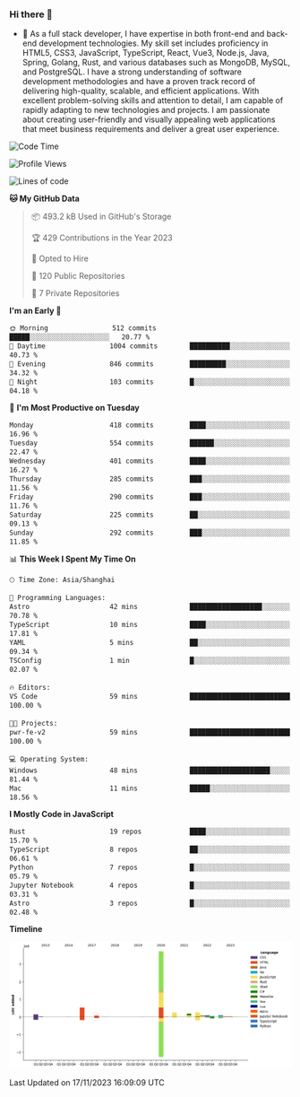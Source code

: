 ### Hi there 👋

- 🌱 As a full stack developer, I have expertise in both front-end and back-end development technologies. My skill set includes proficiency in HTML5, CSS3, JavaScript, TypeScript, React, Vue3, Node.js, Java, Spring, Golang, Rust, and various databases such as MongoDB, MySQL, and PostgreSQL. I have a strong understanding of software development methodologies and have a proven track record of delivering high-quality, scalable, and efficient applications. With excellent problem-solving skills and attention to detail, I am capable of rapidly adapting to new technologies and projects. I am passionate about creating user-friendly and visually appealing web applications that meet business requirements and deliver a great user experience.

<!--START_SECTION:waka-->
![Code Time](http://img.shields.io/badge/Code%20Time-1%2C159%20hrs%209%20mins-blue)

![Profile Views](http://img.shields.io/badge/Profile%20Views-0-blue)

![Lines of code](https://img.shields.io/badge/From%20Hello%20World%20I%27ve%20Written-5.6%20million%20lines%20of%20code-blue)

**🐱 My GitHub Data** 

> 📦 493.2 kB Used in GitHub's Storage 
 > 
> 🏆 429 Contributions in the Year 2023
 > 
> 💼 Opted to Hire
 > 
> 📜 120 Public Repositories 
 > 
> 🔑 7 Private Repositories 
 > 
**I'm an Early 🐤** 

```text
🌞 Morning                512 commits         █████░░░░░░░░░░░░░░░░░░░░   20.77 % 
🌆 Daytime                1004 commits        ██████████░░░░░░░░░░░░░░░   40.73 % 
🌃 Evening                846 commits         █████████░░░░░░░░░░░░░░░░   34.32 % 
🌙 Night                  103 commits         █░░░░░░░░░░░░░░░░░░░░░░░░   04.18 % 
```
📅 **I'm Most Productive on Tuesday** 

```text
Monday                   418 commits         ████░░░░░░░░░░░░░░░░░░░░░   16.96 % 
Tuesday                  554 commits         ██████░░░░░░░░░░░░░░░░░░░   22.47 % 
Wednesday                401 commits         ████░░░░░░░░░░░░░░░░░░░░░   16.27 % 
Thursday                 285 commits         ███░░░░░░░░░░░░░░░░░░░░░░   11.56 % 
Friday                   290 commits         ███░░░░░░░░░░░░░░░░░░░░░░   11.76 % 
Saturday                 225 commits         ██░░░░░░░░░░░░░░░░░░░░░░░   09.13 % 
Sunday                   292 commits         ███░░░░░░░░░░░░░░░░░░░░░░   11.85 % 
```


📊 **This Week I Spent My Time On** 

```text
🕑︎ Time Zone: Asia/Shanghai

💬 Programming Languages: 
Astro                    42 mins             ██████████████████░░░░░░░   70.78 % 
TypeScript               10 mins             ████░░░░░░░░░░░░░░░░░░░░░   17.81 % 
YAML                     5 mins              ██░░░░░░░░░░░░░░░░░░░░░░░   09.34 % 
TSConfig                 1 min               █░░░░░░░░░░░░░░░░░░░░░░░░   02.07 % 

🔥 Editors: 
VS Code                  59 mins             █████████████████████████   100.00 % 

🐱‍💻 Projects: 
pwr-fe-v2                59 mins             █████████████████████████   100.00 % 

💻 Operating System: 
Windows                  48 mins             ████████████████████░░░░░   81.44 % 
Mac                      11 mins             █████░░░░░░░░░░░░░░░░░░░░   18.56 % 
```

**I Mostly Code in JavaScript** 

```text
Rust                     19 repos            ████░░░░░░░░░░░░░░░░░░░░░   15.70 % 
TypeScript               8 repos             ██░░░░░░░░░░░░░░░░░░░░░░░   06.61 % 
Python                   7 repos             █░░░░░░░░░░░░░░░░░░░░░░░░   05.79 % 
Jupyter Notebook         4 repos             █░░░░░░░░░░░░░░░░░░░░░░░░   03.31 % 
Astro                    3 repos             █░░░░░░░░░░░░░░░░░░░░░░░░   02.48 % 
```



**Timeline**

![Lines of Code chart](https://raw.githubusercontent.com/elton/elton/main/assets/bar_graph.png)


 Last Updated on 17/11/2023 16:09:09 UTC
<!--END_SECTION:waka-->

<!--
**elton/elton** is a ✨ _special_ ✨ repository because its `README.md` (this file) appears on your GitHub profile.

Here are some ideas to get you started:

- 🔭 I’m currently working on ...
- 🌱 I’m currently learning ...
- 👯 I’m looking to collaborate on ...
- 🤔 I’m looking for help with ...
- 💬 Ask me about ...
- 📫 How to reach me: ...
- 😄 Pronouns: ...
- ⚡ Fun fact: ...
-->
